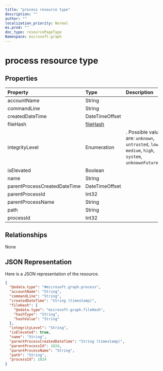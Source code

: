 ```yaml
---
title: "process resource type"
description: ""
author: ""
localization_priority: Normal
ms.prod: ""
doc_type: resourcePageType
Namespace: microsoft.graph
---
```



# process resource type



## Properties
|Property|Type|Description|
|:---|:---|:---|
|accountName|String||
|commandLine|String||
|createdDateTime|DateTimeOffset||
|fileHash|[fileHash](../resources/fileHash.md)||
|integrityLevel|Enumeration|. Possible values are: `unknown`, `untrusted`, `low`, `medium`, `high`, `system`, `unknownFutureValue`.|
|isElevated|Boolean||
|name|String||
|parentProcessCreatedDateTime|DateTimeOffset||
|parentProcessId|Int32||
|parentProcessName|String||
|path|String||
|processId|Int32||

## Relationships
None

## JSON Representation
Here is a JSON representation of the resource.
<!-- {
  "blockType": "resource",
  "@odata.type": "microsoft.graph.process"
}
-->
``` json
{
  "@odata.type": "#microsoft.graph.process",
  "accountName": "String",
  "commandLine": "String",
  "createdDateTime": "String (timestamp)",
  "fileHash": {
    "@odata.type": "microsoft.graph.fileHash",
    "hashType": "String",
    "hashValue": "String"
  },
  "integrityLevel": "String",
  "isElevated": true,
  "name": "String",
  "parentProcessCreatedDateTime": "String (timestamp)",
  "parentProcessId": 1024,
  "parentProcessName": "String",
  "path": "String",
  "processId": 1024
}
```


